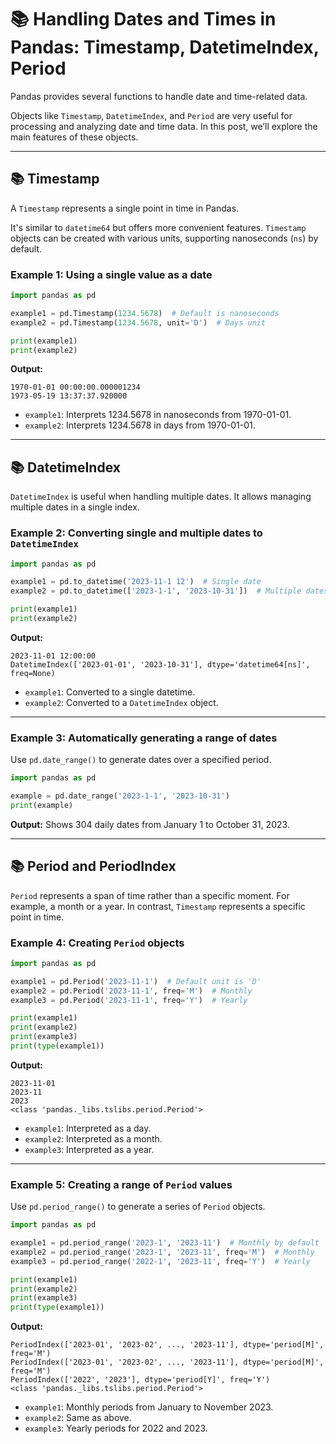 
# 📚 Handling Dates and Times in Pandas: Timestamp, DatetimeIndex, Period

Pandas provides several functions to handle date and time-related data.

Objects like `Timestamp`, `DatetimeIndex`, and `Period` are very useful for processing and analyzing date and time data. In this post, we’ll explore the main features of these objects.

---

## 📚 Timestamp

A `Timestamp` represents a single point in time in Pandas.

It's similar to `datetime64` but offers more convenient features. `Timestamp` objects can be created with various units, supporting nanoseconds (`ns`) by default.

### Example 1: Using a single value as a date

```python
import pandas as pd

example1 = pd.Timestamp(1234.5678)  # Default is nanoseconds
example2 = pd.Timestamp(1234.5678, unit='D')  # Days unit

print(example1)
print(example2)
```

**Output:**

```
1970-01-01 00:00:00.000001234
1973-05-19 13:37:37.920000
```

- `example1`: Interprets 1234.5678 in nanoseconds from 1970-01-01.
- `example2`: Interprets 1234.5678 in days from 1970-01-01.

---

## 📚 DatetimeIndex

`DatetimeIndex` is useful when handling multiple dates. It allows managing multiple dates in a single index.

### Example 2: Converting single and multiple dates to `DatetimeIndex`

```python
import pandas as pd

example1 = pd.to_datetime('2023-11-1 12')  # Single date
example2 = pd.to_datetime(['2023-1-1', '2023-10-31'])  # Multiple dates

print(example1)
print(example2)
```

**Output:**

```
2023-11-01 12:00:00
DatetimeIndex(['2023-01-01', '2023-10-31'], dtype='datetime64[ns]', freq=None)
```

- `example1`: Converted to a single datetime.
- `example2`: Converted to a `DatetimeIndex` object.

---

### Example 3: Automatically generating a range of dates

Use `pd.date_range()` to generate dates over a specified period.

```python
import pandas as pd

example = pd.date_range('2023-1-1', '2023-10-31')
print(example)
```

**Output:**
Shows 304 daily dates from January 1 to October 31, 2023.

---

## 📚 Period and PeriodIndex

`Period` represents a span of time rather than a specific moment. For example, a month or a year. In contrast, `Timestamp` represents a specific point in time.

### Example 4: Creating `Period` objects

```python
import pandas as pd

example1 = pd.Period('2023-11-1')  # Default unit is 'D'
example2 = pd.Period('2023-11-1', freq='M')  # Monthly
example3 = pd.Period('2023-11-1', freq='Y')  # Yearly

print(example1)
print(example2)
print(example3)
print(type(example1))
```

**Output:**

```
2023-11-01
2023-11
2023
<class 'pandas._libs.tslibs.period.Period'>
```

- `example1`: Interpreted as a day.
- `example2`: Interpreted as a month.
- `example3`: Interpreted as a year.

---

### Example 5: Creating a range of `Period` values

Use `pd.period_range()` to generate a series of `Period` objects.

```python
import pandas as pd

example1 = pd.period_range('2023-1', '2023-11')  # Monthly by default
example2 = pd.period_range('2023-1', '2023-11', freq='M')  # Monthly
example3 = pd.period_range('2022-1', '2023-11', freq='Y')  # Yearly

print(example1)
print(example2)
print(example3)
print(type(example1))
```

**Output:**

```
PeriodIndex(['2023-01', '2023-02', ..., '2023-11'], dtype='period[M]', freq='M')
PeriodIndex(['2023-01', '2023-02', ..., '2023-11'], dtype='period[M]', freq='M')
PeriodIndex(['2022', '2023'], dtype='period[Y]', freq='Y')
<class 'pandas._libs.tslibs.period.Period'>
```

- `example1`: Monthly periods from January to November 2023.
- `example2`: Same as above.
- `example3`: Yearly periods for 2022 and 2023.
